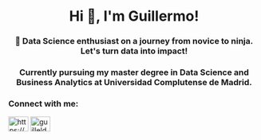<h1 align="center">Hi 👋, I'm Guillermo!</h1>
<h3 align="center">🚀 Data Science enthusiast on a journey from novice to ninja. Let's turn data into impact!</h3>

<h3 align="center"> Currently pursuing my master degree in Data Science and Business Analytics at Universidad Complutense de Madrid.

<h3 align="left">Connect with me:</h3>

<p align="left">
<a href="https://linkedin.com/in/https://www.linkedin.com/in/guillermo-lodeiro-dell-iaconi/" target="blank"><img align="center" src="https://raw.githubusercontent.com/rahuldkjain/github-profile-readme-generator/master/src/images/icons/Social/linked-in-alt.svg" alt="https://www.linkedin.com/in/guillermo-lodeiro-dell-iaconi/" height="30" width="40" /></a>
<a href="https://www.hackerrank.com/guilleldas" target="blank"><img align="center" src="https://raw.githubusercontent.com/rahuldkjain/github-profile-readme-generator/master/src/images/icons/Social/hackerrank.svg" alt="guilleldas" height="30" width="40" /></a>
</p>
